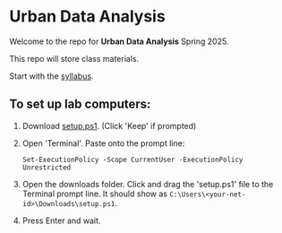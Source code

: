 # Urban Data Analysis

Welcome to the repo for **Urban Data Analysis** Spring 2025.


This repo will store class materials.

Start with the [syllabus](/Class%20resources/syllabus.md).

## To set up lab computers:

1. Download [setup.ps1](/setup.ps1). (Click 'Keep' if prompted)
2. Open 'Terminal'. Paste onto the prompt line:
    ```
    Set-ExecutionPolicy -Scope CurrentUser -ExecutionPolicy Unrestricted
    ```

1. Open the downloads folder. Click and drag the 'setup.ps1' file to the Terminal prompt line. It should show as `C:\Users\<your-net-id>\Downloads\setup.ps1`. 
2. Press Enter and wait.
